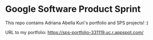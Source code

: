 # Google Software Product Sprint

This repo contains Adriana Abella Kuri's portfolio and SPS projects! :)

URL to my portfolio: https://sps-portfolio-331119.uc.r.appspot.com/
